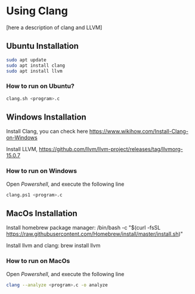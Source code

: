 # Using Clang

[here a description of clang and LLVM]

## Ubuntu Installation

```bash
sudo apt update
sudo apt install clang
sudo apt install llvm
```

### How to run on Ubuntu?

```bash
clang.sh <program>.c
```

## Windows Installation

Install Clang, you can check here https://www.wikihow.com/Install-Clang-on-Windows

Install LLVM, https://github.com/llvm/llvm-project/releases/tag/llvmorg-15.0.7

### How to run on Windows

Open $Powershell$, and execute the following line

```bash
clang.ps1 <program>.c
```
## MacOs Installation

Install homebrew package manager: /bin/bash -c "$(curl -fsSL https://raw.githubusercontent.com/Homebrew/install/master/install.sh)"

Install llvm and clang: brew install llvm

### How to run on MacOs

Open $Powershell$, and execute the following line

```bash
clang --analyze <program>.c -o analyze
```
